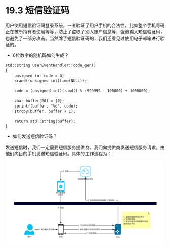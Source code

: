 # 19.3 短信验证码

用户使用短信验证码登录系统，一者验证了用户手机的合法性，比如整个手机号码正在被所持有者使用等等，防止了盗取了别人账户信息等，强迫输入短信验证码，也避免了一部分攻击。当然除了短信验证码的，我们还看见过使用电子邮箱进行验证的。

* 6位数字的随机码如何生成？

```
std::string UserEventHandler::code_gen()
{
    unsigned int code = 0;
    srand((unsigned int)time(NULL));

    code = (unsigned int)(rand() % (999999 - 100000) + 1000000);

    char buffer[20] = {0};
    sprintf(buffer, "%d", code);
    strcpy(buffer, buffer + 1);

    return std::string(buffer);
}

```

* 如何发送短信验证码？

发送短信时，我们一定需要短信服务提供商，我们向提供商发送短信服务请求，由他们向目的手机发送短信验证码。具体的工作流程为：

![短信流程](19_3.png)
